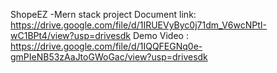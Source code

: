 ShopeEZ -Mern stack project
Document link: https://drive.google.com/file/d/1IRUEVyByc0j71dm_V6wcNPtI-wC1BPt4/view?usp=drivesdk
Demo Video : https://drive.google.com/file/d/1IQQFEGNq0e-gmPIeNB53zAaJtoGWoGac/view?usp=drivesdk
